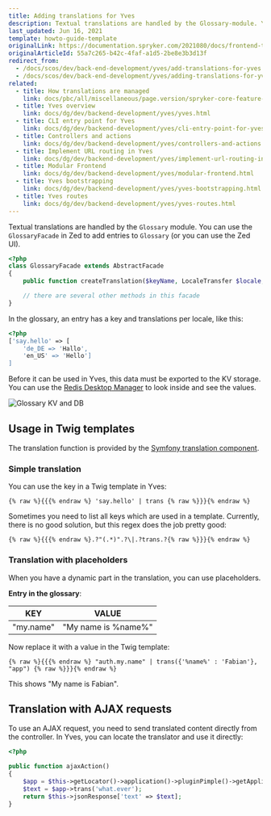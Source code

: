 ```yaml
---
title: Adding translations for Yves
description: Textual translations are handled by the Glossary-module. You can use the GlossaryFacade in Zed to add entries to Glossary (or you can use the Zed UI).
last_updated: Jun 16, 2021
template: howto-guide-template
originalLink: https://documentation.spryker.com/2021080/docs/frontend-translations
originalArticleId: 55a7c265-b42c-4faf-a1d5-2be8e3b3d13f
redirect_from:
  - /docs/scos/dev/back-end-development/yves/add-translations-for-yves.html
  - /docs/scos/dev/back-end-development/yves/adding-translations-for-yves.html
related:
  - title: How translations are managed
    link: docs/pbc/all/miscellaneous/page.version/spryker-core-feature-overview/how-translations-are-managed.html
  - title: Yves overview
    link: docs/dg/dev/backend-development/yves/yves.html
  - title: CLI entry point for Yves
    link: docs/dg/dev/backend-development/yves/cli-entry-point-for-yves.html
  - title: Controllers and actions
    link: docs/dg/dev/backend-development/yves/controllers-and-actions.html
  - title: Implement URL routing in Yves
    link: docs/dg/dev/backend-development/yves/implement-url-routing-in-yves.html
  - title: Modular Frontend
    link: docs/dg/dev/backend-development/yves/modular-frontend.html
  - title: Yves bootstrapping
    link: docs/dg/dev/backend-development/yves/yves-bootstrapping.html
  - title: Yves routes
    link: docs/dg/dev/backend-development/yves/yves-routes.html
---
```


Textual translations are handled by the `Glossary` module. You can use the `GlossaryFacade` in Zed to add entries to `Glossary` (or you can use the Zed UI).

```php
<?php
class GlossaryFacade extends AbstractFacade
{
    public function createTranslation($keyName, LocaleTransfer $locale, $value, $isActive = true){ ... }

    // there are several other methods in this facade
}
```

In the glossary, an entry has a key and translations per locale, like this:

```php
<?php
['say.hello' => [
    'de_DE => 'Hallo',
    'en_US' => 'Hello']
]
```

Before it can be used in Yves, this data must be exported to the KV storage. You can use the [Redis Desktop Manager](http://redisdesktop.com/) to look inside and see the values.

![Glossary KV and DB](https://spryker.s3.eu-central-1.amazonaws.com/docs/Developer+Guide/Yves/Frontend+Translations/glossary-kv-and-db.png)

## Usage in Twig templates

The translation function is provided by the [Symfony translation component](http://symfony.com/doc/current/book/translation.html).

### Simple translation

You can use the key in a Twig template in Yves:

```twig
{% raw %}{{{% endraw %} 'say.hello' | trans {% raw %}}}{% endraw %}
```

Sometimes you need to list all keys which are used in a template. Currently, there is no good solution, but this regex does the job pretty good:

```twig
{% raw %}{{{% endraw %}.?"(.*)".?\|.?trans.?{% raw %}}}{% endraw %}
```

### Translation with placeholders

When you have a dynamic part in the translation, you can use placeholders.

**Entry in the glossary**:

| KEY       | VALUE               |
| --------- | ------------------- |
| "my.name" | "My name is %name%" |

Now replace it with a value in the Twig template:

```twig
{% raw %}{{{% endraw %} "auth.my.name" | trans({'%name%' : 'Fabian'}, "app") {% raw %}}}{% endraw %}
```

This shows "My name is Fabian".

## Translation with AJAX requests

To use an AJAX request, you need to send translated content directly from the controller. In Yves, you can locate the translator and use it directly:

```php
<?php

public function ajaxAction()
{
    $app = $this->getLocator()->application()->pluginPimple()->getApplication();   
    $text = $app->trans('what.ever');
    return $this->jsonResponse['text' => $text];
}
```
